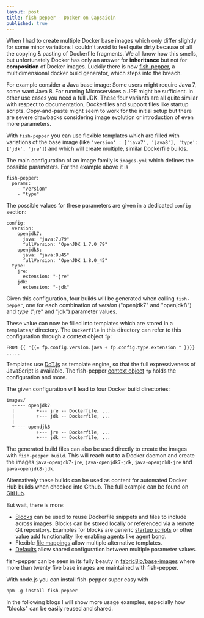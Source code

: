 ```yaml
---
layout: post
title: fish-pepper - Docker on Capsaicin
published: true
---
```


When I had to  create multiple Docker base images which only differ slightly for some minor variations I couldn't avoid to feel quite dirty because of all the copying & pasting of Dockerfile fragments. We all know how this smells, but unfortunately Docker has only an answer for **inheritance** but not for **composition** of Docker images. Luckily there is now [fish-pepper][1], a multidimensional docker build generator, which steps into the breach.

<!-- more -->

For example consider a Java base image: Some users might require Java 7, some want Java 8. For running Microservices a JRE might be sufficient. In other use cases you need a full JDK. These four variants are all quite similar with respect to documentation, Dockerfiles and support files like startup scripts.  Copy-and-paste might seem to work for the initial setup but there are severe drawbacks considering image evolution or introduction of even more parameters.

With `fish-pepper` you can use flexible templates which are filled with variations of the base image (like `'version' : ['java7', 'java8'], 'type': ['jdk', 'jre']`) and which will create multiple, similar Dockerfile builds. 

The main configuration of an image family is `images.yml` which defines the possible parameters. For the example above it is

```
fish-pepper:
  params:
    - "version"
    - "type"
```

The possible values for these parameters are given in a dedicated `config` section:

```
config:
  version:
    openjdk7:
      java: "java:7u79"
      fullVersion: "OpenJDK 1.7.0_79"
    openjdk8:
      java: "java:8u45"
      fullVersion: "OpenJDK 1.8.0_45"
  type:
    jre:
      extension: "-jre"
    jdk:
      extension: "-jdk"
```

Given this configuration, four builds will be generated when calling `fish-pepper`, one for each combination of *version* ("openjdk7" and "openjdk8") and *type* ("jre" and "jdk") parameter values. 

These value can now be filled into templates which are stored in a `templates/` directory. The `Dockerfile` in this directory can refer to this configuration through a context object `fp`:

```
FROM {{ "{{= fp.config.version.java + fp.config.type.extension " }}}}
.....
```

Templates use [DoT.js][2] as template engine, so that the full expressiveness of JavaScript is available. The fish-pepper [context object][3] `fp` holds the configuration and more.

The given configuration will lead to four Docker build directories:

```
images/
  +---- openjdk7
  |        +--- jre -- Dockerfile, ...
  |        +--- jdk -- Dockerfile, ...
  |
  +---- opendjk8
           +--- jre -- Dockerfile, ...
           +--- jdk -- Dockerfile, ...
```

The generated build files can also be used directly to create the images with `fish-pepper build`. This will reach out to a Docker daemon and create the images `java-openjdk7-jre`, `java-openjdk7-jdk`, `java-openjdk8-jre` and  `java-openjdk8-jdk`.

Alternatively these builds can be used as content for automated Docker Hub builds when checked into Github. The full example can be found on [GitHub][4].

But wait, there is more:

* [Blocks][5] can be used to reuse Dockerfile snippets and files to include across images. Blocks can be stored locally or referenced via a remote Git repository. Examples for blocks are generic [startup scripts][6] or other value add functionality like enabling agents like [agent bond][7].
* Flexible [file mappings][8] allow multiple alternative templates.
* [Defaults][9] allow shared configuration between multiple parameter values.
	 
fish-pepper can be seen in its fully beauty in [fabric8io/base-images][10] where more than twenty five base images are maintained with fish-pepper. 

With node.js you can install fish-pepper super easy with 

    npm -g install fish-pepper

In the following blogs I will show more usage examples, especially how "blocks" can be easily reused and shared. 

[1]:	https://github.com/fabric8io/fish-pepper
[2]:	http://olado.github.io/doT/index.html
[3]:	https://github.com/fabric8io/fish-pepper#template-context
[4]:	https://github.com/fabric8io/fish-pepper/tree/master/example
[5]:	https://github.com/fabric8io/fish-pepper#blocks
[6]:	https://github.com/fabric8io/run-java-sh/tree/master/fish-pepper/run-java-sh
[7]:	https://github.com/fabric8io/agent-bond/tree/master/fish-pepper/agent-bond
[8]:	https://github.com/fabric8io/fish-pepper#file-mappings
[9]:	https://github.com/fabric8io/fish-pepper#defaults
[10]:	https://github.com/fabric8io/base-images
